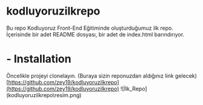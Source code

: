 # kodluyoruzilkrepo
Bu repo Kodluyoruz Front-End Eğitiminde oluşturduğumuz ilk repo. İçerisinde bir adet README dosyası, bir adet de index.html barındırıyor.
# - Installation 
Öncelikle projeyi clonelayın. (Buraya sizin reponuzdan aldığınız link gelecek)
[https://github.com/zey19/kodluyoruzilkrepo](https://github.com/zey19/kodluyoruzilkrepo)
![İlk_Repo] (kodluyoruzilkrepo\resim.png)
